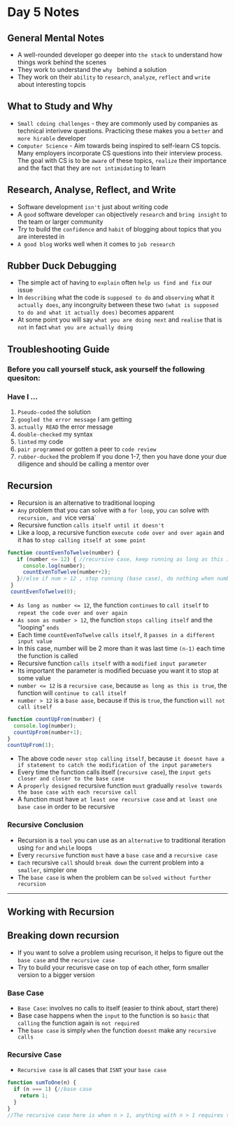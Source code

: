 # Day 5 Notes

## General Mental Notes
* A well-rounded developer go deeper into `the stack` to understand how things work behind the scenes
* They work to understand the `why ` behind a solution
* They work on their `ability` to `research`, `analyze`, `reflect` and `write` about interesting topcis 


## What to Study and Why
* `Small cdoing challenges` - they are commonly used by companies as technical interivew questions. Practicing these makes you a `better` and `more hirable` developer 
* `Computer Science` - Aim towards being inspired to self-learn CS topcis. Many employers incorporate CS questions into their interview process. The goal with CS is to be `aware` of these topics, `realize` their importance and the fact that they are `not intimidating` to learn  

## Research, Analyse, Reflect, and Write
* Software development `isn't` just about writing code
* A `good` software developer `can` objectively `research` and `bring insight` to the team or larger community 
* Try to build the `confidence` and `habit` of blogging about topics that you are interested in
* `A good blog` works well when it comes to `job research`

## Rubber Duck Debugging
* The simple act of having to `explain` often `help us find and fix` our issue
* In `describing` what the code is `supposed to do` and `observing` what it `actually does`, any incongruity between these two `(what is supposed to do and what it actually does)` becomes apparent 
* At some point you will say `what you are doing next` and `realise` that is `not` in fact `what you are actually doing`

## Troubleshooting Guide 
### Before you call yourself stuck, ask yourself the following quesiton:
### Have I ...
1) `Pseudo-coded` the solution
2) `googled the error message` I am getting 
3) `actually READ` the error message
4) `double-checked` my syntax
5) `linted` my code
6) `pair programmed` or gotten a peer to `code review`
7) `rubber-ducked` the problem
  If you done 1-7, then you have done your due diligence and should be calling a mentor over 

## Recursion
* Recursion is an alternative to traditional looping 
* `Any` problem that you can solve with a `for loop`, you `can` solve with `recursion, and `vice versa`
* Recursive function `calls itself until it doesn't`
* Like a loop, a recursive function `execute code over and over again` and it has to `stop calling itself at some point`
``` js
function countEvenToTwelve(number) {
   if (number <= 12) { //recursive case, keep running as long as this is true (recurse)
     console.log(number);
     countEvenToTwelve(number+2);
   }//else if num > 12 , stop running (base case), do nothing when number > 12 
 }
 countEvenToTwelve(0);
```
* `As long as number <= 12`, the function `continues` to `call itself` to `repeat the code over and over again`
* `As soon as number > 12`, the function `stops calling itself` and the "looping" `ends`
* Each time `countEvenToTwelve` `calls itself`, it `passes in a different input value`
* In this case, number will be 2 more than it was last time `(n-1)` each time the function is called
* Recursive function `calls itself` with a `modified input parameter`
* Its important the parameter is modified becuase you want it to stop at some value
* `number <= 12` is a `recursive case`, because `as long as this is true`, the function will `continue to call itself`
* `number > 12` is a `base aase`, because if this is `true`, the function `will not call itself`
``` js
function countUpFrom(number) {
  console.log(number);
  countUpFrom(number+1);
}
countUpFrom(1);
```
* The above code `never stop calling itself`, because `it doesnt have a if statement to catch the modification of the input parameters`
* Every time the function calls itself (`recursive case`), the `input gets closer and closer to the base case`
* A `properly designed` recursive function `must` gradually `resolve towards the base case with each recursive call` 
* A function must have `at least one recursive case` and `at least one base case` in order to be recursive

### Recursive Conclusion
* Recursion is a `tool` you can use as an `alternative` to traditional iteration using `for` and `while` loops
* Every `recursive` function `must` have a `base case` and a `recursive case`
* `Each` recursive `call` should `break down` the current problem into a `smaller`, simpler one 
* The `base case` is when the problem can be `solved without further recursion`
---

## Working with Recursion

## Breaking down recursion
* If you want to solve a problem using recurison, it helps to figure out the `base case` and the `recursive case`
* Try to build your recurisve case on top of each other, form smaller version to a bigger version

### Base Case
* `Base Case`: involves no calls to itself (easier to think about, start there)
* Base case happens when the `input` to the function is so `basic` that `calling` the function again is `not required`
* The `base case` is simply `when` the function `doesnt` make any `recursive calls`

### Recursive Case
* `Recursive case` is all cases that `ISNT` your `base case`
``` js
function sumToOne(n) {
  if (n === 1) {//base case
    return 1;
  }
}
//The recursive case here is when n > 1, anything with n > 1 requires the function to call itself recursively (implement the recursive case)
```